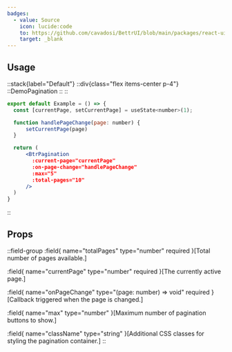 ```yaml
---
badges:
  - value: Source
    icon: lucide:code
    to: https://github.com/cavadosi/BettrUI/blob/main/packages/react-ui/lib/Pagination/Pagination.tsx
    target: _blank
---
```


## Usage

::stack{label="Default"}
  ::div{class="flex items-center p-4"}
  ::DemoPagination
  ::
  ::
  ```jsx
  export default Example = () => {
    const [currentPage, setCurrentPage] = useState<number>(1);

    function handlePageChange(page: number) {
        setCurrentPage(page)
    }
  
    return (
        <BtrPagination
          :current-page="currentPage"
          :on-page-change="handlePageChange"
          :max="5"
          :total-pages="10"
        />
    )
  }
  ```
::


## Props

::field-group
  :field{
      name="totalPages"
      type="number"
      required
    }[Total number of pages available.]

  :field{
      name="currentPage"
      type="number"
      required
    }[The currently active page.]

  :field{
      name="onPageChange"
      type="(page: number) => void"
      required
    }[Callback triggered when the page is changed.]

  :field{
      name="max"
      type="number"
    }[Maximum number of pagination buttons to show.]

  :field{
      name="className"
      type="string"
    }[Additional CSS classes for styling the pagination container.]
::


